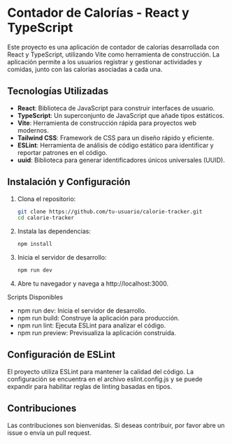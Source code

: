 # Contador de Calorías - React y TypeScript

Este proyecto es una aplicación de contador de calorías desarrollada con React y TypeScript, utilizando Vite como herramienta de construcción. La aplicación permite a los usuarios registrar y gestionar actividades y comidas, junto con las calorías asociadas a cada una.

## Tecnologías Utilizadas

- **React**: Biblioteca de JavaScript para construir interfaces de usuario.
- **TypeScript**: Un superconjunto de JavaScript que añade tipos estáticos.
- **Vite**: Herramienta de construcción rápida para proyectos web modernos.
- **Tailwind CSS**: Framework de CSS para un diseño rápido y eficiente.
- **ESLint**: Herramienta de análisis de código estático para identificar y reportar patrones en el código.
- **uuid**: Biblioteca para generar identificadores únicos universales (UUID).

## Instalación y Configuración

1. Clona el repositorio:
   ```sh
   git clone https://github.com/tu-usuario/calorie-tracker.git
   cd calorie-tracker
   ```

2. Instala las dependencias:
   ```sh
   npm install
   ```

3. Inicia el servidor de desarrollo:
   ```sh
   npm run dev
   ```

4. Abre tu navegador y navega a http://localhost:3000.

Scripts Disponibles
* npm run dev: Inicia el servidor de desarrollo.
* npm run build: Construye la aplicación para producción.
* npm run lint: Ejecuta ESLint para analizar el código.
* npm run preview: Previsualiza la aplicación construida.

## Configuración de ESLint
El proyecto utiliza ESLint para mantener la calidad del código. La configuración se encuentra en el archivo eslint.config.js y se puede expandir para habilitar reglas de linting basadas en tipos.

## Contribuciones
Las contribuciones son bienvenidas. Si deseas contribuir, por favor abre un issue o envía un pull request.
